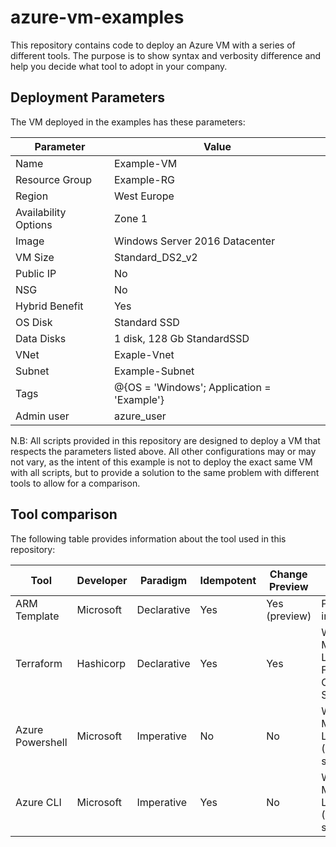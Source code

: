 # azure-vm-examples

This repository contains code to deploy an Azure VM with a series of different tools. The purpose is to show syntax and verbosity difference and help you decide what tool to adopt in your company.

## Deployment Parameters
The VM deployed in the examples has these parameters:

Parameter | Value
--- | ---
Name | Example-VM
Resource Group | Example-RG
Region | West Europe
Availability Options | Zone 1
Image | Windows Server 2016 Datacenter
VM Size | Standard_DS2_v2
Public IP | No
NSG | No
Hybrid Benefit | Yes
OS Disk | Standard SSD
Data Disks | 1 disk, 128 Gb StandardSSD
VNet | Exaple-Vnet
Subnet | Example-Subnet
Tags | @{OS = 'Windows'; Application = 'Example'}
Admin user | azure_user

N.B: All scripts provided in this repository are designed to deploy a VM that respects the parameters listed above.
All other configurations may or may not vary, as the intent of this example is not to deploy the exact same VM with all scripts, but to provide a solution to the same problem with different tools to allow for a comparison.

## Tool comparison

The following table provides information about the tool used in this repository:

Tool | Developer | Paradigm | Idempotent | Change Preview | Supported Platforms
---- | --------- | -------- | ---------- | -------------- | -------------------
ARM Template | Microsoft | Declarative | Yes | Yes (preview) | Platform independent
Terraform | Hashicorp | Declarative | Yes | Yes | Windows, MacOS, Linux, FreeBSD, OpenBSD, Solaris
Azure Powershell | Microsoft | Imperative | No | No | Windows, MacOS, Linux, Web (Cloud shell)
Azure CLI | Microsoft | Imperative | Yes | No | Windows, MacOS, Linux, Web (Cloud shell)